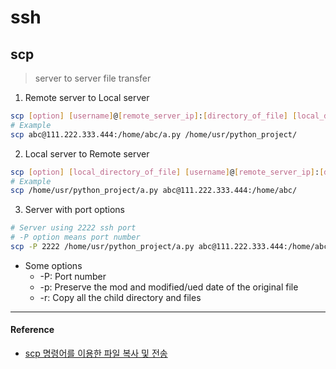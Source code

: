 # ssh

## scp

> server to server file transfer

1. Remote server to Local server

```bash
scp [option] [username]@[remote_server_ip]:[directory_of_file] [local_directory_to_recieve]
# Example
scp abc@111.222.333.444:/home/abc/a.py /home/usr/python_project/
```

2. Local server to Remote server

```bash
scp [option] [local_directory_of_file] [username]@[remote_server_ip]:[directory_to_recieve] 
# Example
scp /home/usr/python_project/a.py abc@111.222.333.444:/home/abc/
```

3. Server with port options

```bash
# Server using 2222 ssh port
# -P option means port number
scp -P 2222 /home/usr/python_project/a.py abc@111.222.333.444:/home/abc/
```

- Some options
  - -P: Port number
  - -p: Preserve the mod and modified/ued date of the original file
  - -r: Copy all the child directory and files

---

#### Reference

- [scp 명령어를 이용한 파일 복사 및 전송](http://faq.hostway.co.kr/?mid=Linux_ETC&page=8&document_srl=1426)